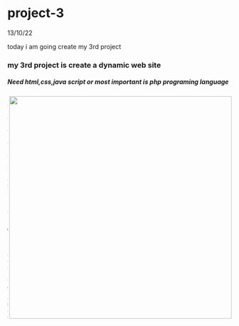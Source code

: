 # project-3
13/10/22

today i am going create my 3rd project

### my 3rd project is create a dynamic web site

##### Need html,css,java script or most important is php programing language

<img src="https://media.tenor.com/AlUkiGkR2j8AAAAM/new-game-ahagon-umiko-programming.gif"
align="right"
width="500">

~~~

<!DOCTYPE html>
<html lang="en">
<head>
    <meta charset="UTF-8">
    <meta http-equiv="X-UA-Compatible" content="IE=edge">
    <meta name="viewport" content="width=device-width, initial-scale=1.0">
    <title>Document</title>
</head>
<body>
    <h1>Aklima Akter</h1>
    <h2>WEB DEVELOPER</h2>
</body>
</html>
~~~
